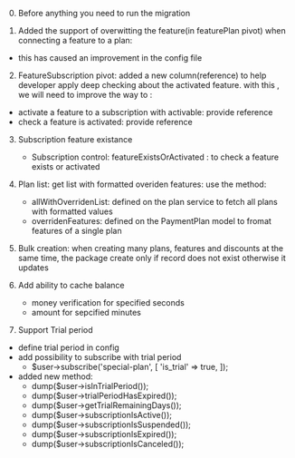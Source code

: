 0. Before anything you need to run the migration

1. Added the support of overwitting the feature(in featurePlan pivot) when connecting a feature to a plan:

-   this has caused an improvement in the config file

2. FeatureSubscription pivot: added a new column(reference) to help developer apply deep checking about the activated feature. with this , we will need to improve the way to :

-   activate a feature to a subscription with activable: provide reference
-   check a feature is activated: provide reference

3. Subscription feature existance

    - Subscription control: featureExistsOrActivated : to check a feature exists or activated

4. Plan list: get list with formatted overiden features: use the method:
    - allWithOverridenList: defined on the plan service to fetch all plans with formatted values
    - overridenFeatures: defined on the PaymentPlan model to fromat features of a single plan
5. Bulk creation: when creating many plans, features and discounts at the same time, the package create only if record does not exist otherwise it updates

6. Add ability to cache balance

    - money verification for specified seconds
    - amount for sepcified minutes

7. Support Trial period

-   define trial period in config
-   add possibility to subscribe with trial period
    -   $user->subscribe('special-plan', [
        'is_trial' => true,
        ]);
-   added new method:
    -   dump($user->isInTrialPeriod());
    -   dump($user->trialPeriodHasExpired());
    -   dump($user->getTrialRemainingDays());
    -   dump($user->subscriptionIsActive());
    -   dump($user->subscriptionIsSuspended());
    -   dump($user->subscriptionIsExpired());
    -   dump($user->subscriptionIsCanceled());
